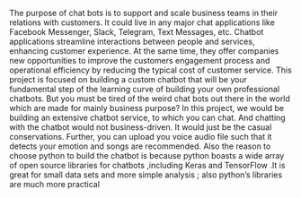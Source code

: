 The purpose of chat bots is to support and scale business teams in their relations with
customers. It could live in any major chat applications like Facebook Messenger, Slack,
Telegram, Text Messages, etc. Chatbot applications streamline interactions between people
and services, enhancing customer experience. At the same time, they offer companies new
opportunities to improve the customers engagement process and operational efficiency by
reducing the typical cost of customer service. This project is focused on building a custom
chatbot that will be your fundamental step of the learning curve of building your own
professional chatbots.
But you must be tired of the weird chat bots out there in the world which are made for mainly
business purpose? In this project, we would be building an extensive chatbot service, to which
you can chat. And chatting with the chatbot would not business-driven. It would just be the
casual conservations. Further, you can upload you voice audio file such that it detects your
emotion and songs are recommended.
Also the reason to choose python to build the chatbot is because python boasts a wide array of
open source libraries for chatbots ,including Keras and TensorFlow .It is great for small data
sets and more simple analysis ; also python’s libraries are much more practical
